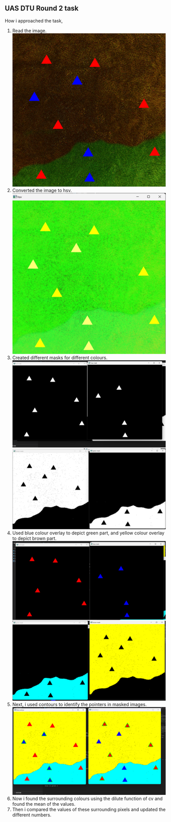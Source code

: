 ## UAS DTU Round 2 task

How i approached the task, 

 1. Read the image.![original image](./solution/images/1.png)
 2. Converted the image to hsv.![enter image description here](./readme_images/hsv.png)
 3. Created different masks for different colours.![pointer masks s white](./readme_images/pointers_mask_white.png)![green brown mask white](./readme_images/green_brown_mask_white.png)
 4. Used blue colour overlay to depict green part, and yellow colour overlay to depict brown part.![pointers masks](./readme_images/pointers_mask.png)![area masks](./readme_images/green_brown_mask.png)
 5. Next, i used contours to identify the pointers in masked images.![contour](./readme_images/contours.png)
6. Now i found the surrounding colours using the dilute function of cv and found the mean of the values.
7. Then i compared the values of these surrounding pixels and updated the different numbers.